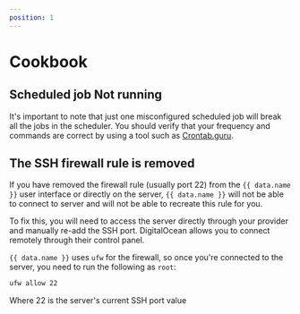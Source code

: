 ```yaml
---
position: 1
---
```


<script setup>
import { data } from '../../.vitepress/config.data.ts'
</script>

# Cookbook

## Scheduled job Not running

It's important to note that just one misconfigured scheduled job will break all the jobs in the scheduler. You should verify that your frequency and commands are correct by using a tool such as [Crontab.guru](https://crontab.guru/).

## The SSH firewall rule is removed

If you have removed the firewall rule (usually port 22) from the `{{ data.name }}` user interface or directly on the server, `{{ data.name }}` will not be able to connect to server and will not be able to recreate this rule for you.

To fix this, you will need to access the server directly through your provider and manually re-add the SSH port. DigitalOcean allows you to connect remotely through their control panel.

`{{ data.name }}` uses `ufw` for the firewall, so once you're connected to the server, you need to run the following as `root`:

```bash
ufw allow 22
```

Where 22 is the server's current SSH port value
